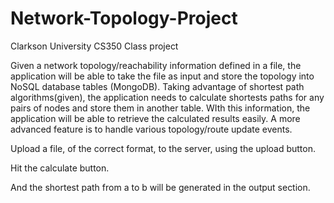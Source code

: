 # Network-Topology-Project

Clarkson University
CS350 Class project


Given a network topology/reachability information defined in a file, the application will be able to take the file as input and store the topology into NoSQL database tables (MongoDB). 
Taking advantage of shortest path algorithms(given), the application needs to calculate shortests paths for any pairs of nodes and store  them in another table. WIth this information, 
the application will be able to retrieve the calculated results easily. A more advanced feature is to handle various topology/route update events.


Upload a file, of the correct format, to the server, using the upload button.

Hit the calculate button.

And the shortest path from a to b will be generated in the output section. 
